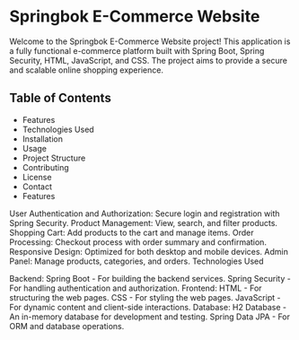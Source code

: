 # Springbok E-Commerce Website

Welcome to the Springbok E-Commerce Website project! This application is a fully functional e-commerce platform built with Spring Boot, Spring Security, HTML, JavaScript, and CSS. The project aims to provide a secure and scalable online shopping experience.

## Table of Contents

- Features
- Technologies Used
- Installation
- Usage
- Project Structure
- Contributing
- License
- Contact
- Features

User Authentication and Authorization:
Secure login and registration with Spring Security.
Product Management: View, search, and filter products.
Shopping Cart: Add products to the cart and manage items.
Order Processing: Checkout process with order summary and confirmation.
Responsive Design: Optimized for both desktop and mobile devices.
Admin Panel: Manage products, categories, and orders.
Technologies Used

Backend:
Spring Boot - For building the backend services.
Spring Security - For handling authentication and authorization.
Frontend:
HTML - For structuring the web pages.
CSS - For styling the web pages.
JavaScript - For dynamic content and client-side interactions.
Database:
H2 Database - An in-memory database for development and testing.
Spring Data JPA - For ORM and database operations.
